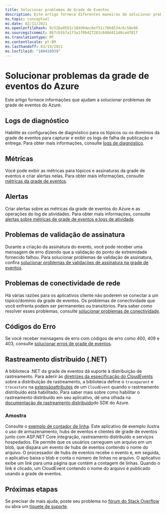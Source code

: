 ```yaml
---
title: Solucionar problemas de Grade de Eventos
description: Este artigo fornece diferentes maneiras de solucionar problemas da grade de eventos do Azure
ms.topic: conceptual
ms.date: 02/11/2021
ms.openlocfilehash: 9c52ba8561c10dd94ec6ef51c78b8534c6c58e96
ms.sourcegitcommit: 867cb1b7a1f3a1f0b427282c648d411d0ca4f81f
ms.translationtype: MT
ms.contentlocale: pt-BR
ms.lasthandoff: 03/19/2021
ms.locfileid: "100416939"
---
```

# <a name="troubleshoot-azure-event-grid-issues"></a>Solucionar problemas da grade de eventos do Azure
Este artigo fornece informações que ajudam a solucionar problemas de grade de eventos do Azure. 

## <a name="diagnostic-logs"></a>Logs de diagnóstico
Habilite as configurações de diagnóstico para os tópicos ou os domínios da grade de eventos para capturar e exibir os logs de falha de publicação e entrega. Para obter mais informações, consulte [logs de diagnóstico](enable-diagnostic-logs-topic.md).

## <a name="metrics"></a>Métricas
Você pode exibir as métricas para tópicos e assinaturas da grade de eventos e criar alertas nelas. Para obter mais informações, consulte [métricas da grade de eventos](monitor-event-delivery.md).

## <a name="alerts"></a>Alertas
Criar alertas sobre as métricas da grade de eventos do Azure e as operações do log de atividades. Para obter mais informações, consulte [alertas sobre métricas de grade de eventos e logs de atividade](set-alerts.md).

## <a name="subscription-validation-issues"></a>Problemas de validação de assinatura
Durante a criação da assinatura do evento, você pode receber uma mensagem de erro dizendo que a validação do ponto de extremidade fornecido falhou. Para solucionar problemas de validação de assinatura, confira [solucionar problemas de validações de assinatura na grade de eventos](troubleshoot-subscription-validation.md). 

## <a name="network-connectivity-issues"></a>Problemas de conectividade de rede
Há várias razões para os aplicativos cliente não poderem se conectar a um tópico/domínio da grade de eventos. Os problemas de conectividade que você enfrenta podem ser permanentes ou transitórios. Para saber como resolver esses problemas, consulte [solucionar problemas de conectividade](troubleshoot-network-connectivity.md).

## <a name="error-codes"></a>Códigos do Erro
Se você receber mensagens de erro com códigos de erro como 400, 409 e 403, consulte [solucionar erros de grade de eventos](troubleshoot-errors.md). 

## <a name="distributed-tracing-net"></a>Rastreamento distribuído (.NET)
A biblioteca .NET da grade de eventos dá suporte à distribuição de rastreamento. Para aderir às [diretrizes da especificação do CloudEvents](https://github.com/cloudevents/spec/blob/master/extensions/distributed-tracing.md) sobre a distribuição de rastreamento, a biblioteca define o `traceparent` e `tracestate` na [extensãoattributes](https://github.com/Azure/azure-sdk-for-net/blob/master/sdk/eventgrid/Azure.Messaging.EventGrid/src/Customization/CloudEvent.cs#L126) de um `CloudEvent` quando o rastreamento distribuído está habilitado. Para saber mais sobre como habilitar o rastreamento distribuído em seu aplicativo, dê uma olhada na [documentação de rastreamento distribuído](https://github.com/Azure/azure-sdk-for-net/blob/master/sdk/core/Azure.Core/samples/Diagnostics.md#Distributed-tracing)do SDK do Azure.

### <a name="sample"></a>Amostra
Consulte o [exemplo de contador de linha](/samples/azure/azure-sdk-for-net/line-counter/). Este aplicativo de exemplo ilustra o uso de armazenamento, hubs de eventos e clientes de grade de eventos junto com ASP.NET Core integração, rastreamento distribuído e serviços hospedados. Ele permite que os usuários carreguem um arquivo em um blob, que dispara um evento de hubs de eventos contendo o nome do arquivo. O processador de hubs de eventos recebe o evento e, em seguida, o aplicativo baixa o blob e conta o número de linhas no arquivo. O aplicativo exibe um link para uma página que contém a contagem de linhas. Quando o link é clicado, um CloudEvent contendo o nome do arquivo é publicado usando a grade de eventos.

## <a name="next-steps"></a>Próximas etapas
Se precisar de mais ajuda, poste seu problema no [fórum do Stack Overflow](https://stackoverflow.com/questions/tagged/azure-eventgrid) ou abra um [tíquete de suporte](https://azure.microsoft.com/support/options/). 
